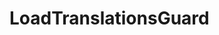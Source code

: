 <!-- ======================================================================
--- Search engine
title:          LoadTranslationsGuard
keywords:       LoadTranslationsGuard
description:    LoadTranslationsGuard.
--- Menu system
order:          30
text:           LoadTranslationsGuard
hidden:         false
umbel:          false
--- Page properties
id:             
document:       
layout:         layout-2-left
$-left:         #side-menu
searchable:     true
--- Side menu
side-menu-root:     /api
side-menu-header:   API
side-menu-top:      API
side-menu-depth:    1
======================================================================= -->

# LoadTranslationsGuard
